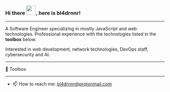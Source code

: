 ### Hi there <img src="https://raw.githubusercontent.com/MartinHeinz/MartinHeinz/master/wave.gif" width="30px">, here is bl4drnnr!
---

A Software Engineer specializing in mostly JavaScript and web technologies. Professional experience with the technologies listed in the **toolbox** below.

Interested in web development, network technologies, DevOps staff, cybersecurity and AI.

---

🧰 Toolbox

---
- 📫 How to reach me: bl4drnnr@protonmail.com
